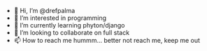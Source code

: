 - 👋 Hi, I’m @drefpalma
- 👀 I’m interested in programming
- 🌱 I’m currently learning phyton/django
- 💞️ I’m looking to collaborate on full stack
- 📫 How to reach me hummm... better not reach me, keep me out

<!---
drefpalma/drefpalma is a ✨ special ✨ repository because its `README.md` (this file) appears on your GitHub profile.
You can click the Preview link to take a look at your changes.
--->
